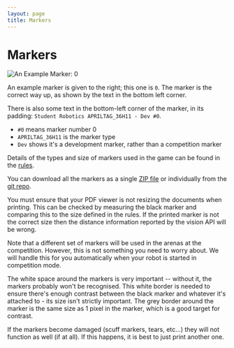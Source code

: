 ```yaml
---
layout: page
title: Markers
---
```


Markers
=======

<img src="{{ site.baseurl }}/images/content/vision/marker-0.png" alt="An Example Marker: 0" class="right half" />

An example marker is given to the right; this one is `0`. The marker is the correct way up, as shown by the text in the bottom left corner.

There is also some text in the bottom-left corner of the marker, in its padding: `Student Robotics APRILTAG_36H11 - Dev #0`.

- `#0` means marker number 0
- `APRILTAG_36H11` is the marker type
- `Dev` shows it's a development marker, rather than a competition marker

Details of the types and size of markers used in the game can be found in the [rules](/docs/rules).

You can download all the markers as a single [ZIP file](/docs/resources/2023/sr-markers-sr2023.zip) or individually from the [git repo](https://github.com/srobo/game-markers/tree/master/SR2023/markers).

You must ensure that your PDF viewer is not resizing the documents when printing.
This can be checked by measuring the black marker and comparing this to the size defined in the rules.
If the printed marker is not the correct size then the distance information reported by the vision API will be wrong.

Note that a different set of markers will be used in the arenas at the competition.
However, this is not something you need to worry about.
We will handle this for you automatically when your robot is started in competition mode.

The white space around the markers is very important -- without it, the markers probably won't be recognised. This white border is needed to ensure there's enough contrast between the black marker and whatever it's attached to - its size isn't strictly important. The grey border around the marker is the same size as 1 pixel in the marker, which is a good target for contrast.

If the markers become damaged (scuff markers, tears, etc...) they will not function as well (if at all). If this happens, it is best to just print another one.
